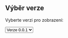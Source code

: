 ## Výběr verze

Vyberte verzi pro zobrazení:

<select id="versionSelect" onchange="loadVersion()">
  <option value="v0.0.1">Verze 0.0.1</option>
  <option value="v0.0.2">Verze 0.0.2</option>
  <option value="v0.0.3">Verze 0.0.3</option>
  <!-- Přidej více verzí podle potřeby -->
</select>

<div id="versionContent"></div>

<script>
  function loadVersion() {
    var version = document.getElementById("versionSelect").value;
    var contentDiv = document.getElementById("versionContent");

    // Předpokládáme, že verze jsou součástí veřejného adresáře, kde se budou načítat odpovídající soubory pro každou verzi
    contentDiv.innerHTML = '<iframe src="https://raw.githubusercontent.com/kennydedavion/videomulti-stream/' + version + '/index.html" width="100%" height="600"></iframe>';
  }
</script>
